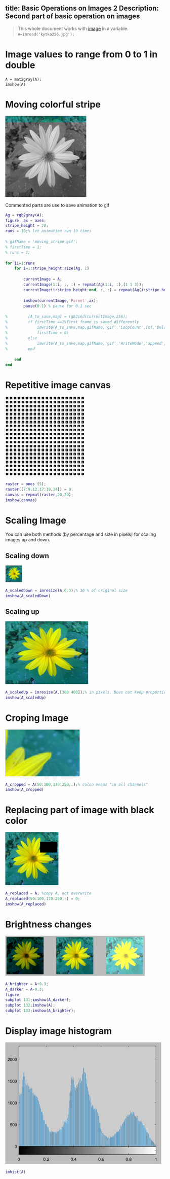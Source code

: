 title: Basic Operations on Images 2
Description: Second part of basic operation on images
---
>This whole document works with [image](/zodoc/assets/img/kytka256.jpg) in `A` variable. `A=imread('kytka256.jpg');`



# Image values to range from 0 to 1 in double

```
A = mat2gray(A);
imshow(A)
```

# Moving colorful stripe
![](../media/moving_stripe.gif)

Commented parts are use to save animation to gif

``` matlab
Ag = rgb2gray(A);
figure; ax = axes;
stripe_height = 20;
runs = 10;% let animation run 10 times

% gifName = 'moving_stripe.gif';
% firstTime = 1;
% runs = 1;

for ii=1:runs 
    for i=1:stripe_height:size(Ag, 1)
        
        currentImage = A;
        currentImage(1:i, :, :) = repmat(Ag(1:i, :),[1 1 3]);
        currentImage(i+stripe_height:end, :, :) = repmat(Ag(i+stripe_height:end, :),[1 1 3]);
        
        imshow(currentImage,'Parent',ax);
        pause(0.1) % pause for 0.1 sec
        
%         [A_to_save,map] = rgb2ind(currentImage,256);
%         if firstTime ==1%first frame is saved differently
%             imwrite(A_to_save,map,gifName,'gif','LoopCount',Inf,'DelayTime',0.001);
%             firstTime = 0;
%         else
%             imwrite(A_to_save,map,gifName,'gif','WriteMode','append','DelayTime',0.001);
%         end
        
    end
end

```


# Repetitive image canvas
![](../media/img_repetitive_canvas.png)

``` matlab
raster = ones (5);
raster([7:9,12,17:19,14]) = 0;
canvas = repmat(raster,20,20);
imshow(canvas)
```
# Scaling Image
You can use both methods (by percentage and size in pixels) for scaling images up and down.
## Scaling down 
![](../media/scaledDown.png)

``` matlab
A_scaledDown = imresize(A,0.3);% 30 % of original size
imshow(A_scaledDown)
```
## Scaling up
![](../media/scaledUp.png)
```matlab
A_scaledUp = imresize(A,[300 400]);% in pixels. Does not keep proportions
imshow(A_scaledUp)
```

# Croping Image
![](../media/croped.png)
``` matlab
A_cropped = A(50:100,170:250,:);% colon means "in all channels"
imshow(A_cropped)
```
# Replacing part of image with black color
![](../media/replaced.png)
``` matlab
A_replaced = A; %copy A, not overwrite
A_replaced(50:100,170:250,:) = 0;
imshow(A_replaced)
```

# Brightness changes
![](../media/brightness.png)
``` matlab
A_brighter = A+0.3;
A_darker = A-0.3;
figure;
subplot 131;imshow(A_darker);
subplot 132;imshow(A);
subplot 133;imshow(A_brighter);
```
# Display image histogram
![](../media/hist.png)
``` matlab
imhist(A)
```




